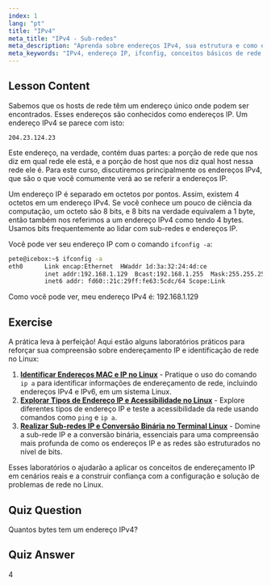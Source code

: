 ```yaml
---
index: 1
lang: "pt"
title: "IPv4"
meta_title: "IPv4 - Sub-redes"
meta_description: "Aprenda sobre endereços IPv4, sua estrutura e como encontrar seu IP usando ifconfig. Entenda os conceitos básicos de rede para iniciantes em Linux."
meta_keywords: "IPv4, endereço IP, ifconfig, conceitos básicos de rede, rede Linux, iniciante, tutorial, guia"
---
```


## Lesson Content

Sabemos que os hosts de rede têm um endereço único onde podem ser encontrados. Esses endereços são conhecidos como endereços IP. Um endereço IPv4 se parece com isto:

```
204.23.124.23
```

Este endereço, na verdade, contém duas partes: a porção de rede que nos diz em qual rede ele está, e a porção de host que nos diz qual host nessa rede ele é. Para este curso, discutiremos principalmente os endereços IPv4, que são o que você comumente verá ao se referir a endereços IP.

Um endereço IP é separado em octetos por pontos. Assim, existem 4 octetos em um endereço IPv4. Se você conhece um pouco de ciência da computação, um octeto são 8 bits, e 8 bits na verdade equivalem a 1 byte, então também nos referimos a um endereço IPv4 como tendo 4 bytes. Usamos bits frequentemente ao lidar com sub-redes e endereços IP.

Você pode ver seu endereço IP com o comando `ifconfig -a`:

```bash
pete@icebox:~$ ifconfig -a
eth0      Link encap:Ethernet  HWaddr 1d:3a:32:24:4d:ce
          inet addr:192.168.1.129  Bcast:192.168.1.255  Mask:255.255.255.0
          inet6 addr: fd60::21c:29ff:fe63:5cdc/64 Scope:Link
```

Como você pode ver, meu endereço IPv4 é: 192.168.1.129

## Exercise

A prática leva à perfeição! Aqui estão alguns laboratórios práticos para reforçar sua compreensão sobre endereçamento IP e identificação de rede no Linux:

1. **[Identificar Endereços MAC e IP no Linux](https://labex.io/pt/labs/linux-identify-mac-and-ip-addresses-in-linux-592731)** - Pratique o uso do comando `ip a` para identificar informações de endereçamento de rede, incluindo endereços IPv4 e IPv6, em um sistema Linux.
2. **[Explorar Tipos de Endereço IP e Acessibilidade no Linux](https://labex.io/pt/labs/linux-explore-ip-address-types-and-reachability-in-linux-592780)** - Explore diferentes tipos de endereço IP e teste a acessibilidade da rede usando comandos como `ping` e `ip a`.
3. **[Realizar Sub-redes IP e Conversão Binária no Terminal Linux](https://labex.io/pt/labs/linux-perform-ip-subnetting-and-binary-conversion-in-the-linux-terminal-592782)** - Domine a sub-rede IP e a conversão binária, essenciais para uma compreensão mais profunda de como os endereços IP e as redes são estruturados no nível de bits.

Esses laboratórios o ajudarão a aplicar os conceitos de endereçamento IP em cenários reais e a construir confiança com a configuração e solução de problemas de rede no Linux.

## Quiz Question

Quantos bytes tem um endereço IPv4?

## Quiz Answer

4
